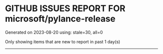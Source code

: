 
# GITHUB ISSUES REPORT FOR microsoft/pylance-release


Generated on 2023-08-20 using: stale=30, all=0


Only showing items that are new to report in past 1 day(s)


---
